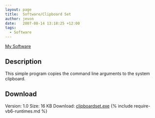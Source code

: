 ```yaml
---
layout: page
title:  Software/Clipboard Set
author: jevon
date:   2007-08-14 13:18:25 +12:00
tags:
  - Software
---
```


[My Software](software.md)

## Description
This simple program copies the command line arguments to the system clipboard.

## Download
Version: 1.0
Size: 16 KB
Download: <a href="/files/software/clipboardset.exe">clipboardset.exe</a>
{% include require-vb6-runtimes.md %}
